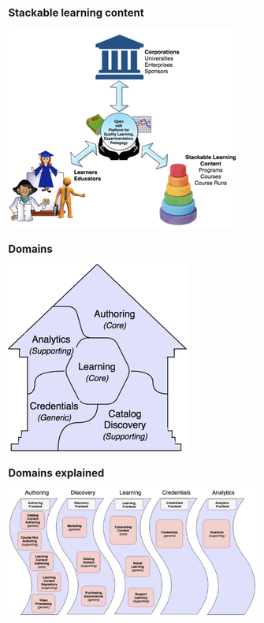 ## Stackable learning content

![architecture](images/stackable-learning-content.png)


## Domains

![architecture](images/edx-house.png)


## Domains explained

![architecture](images/edx-themes.png)